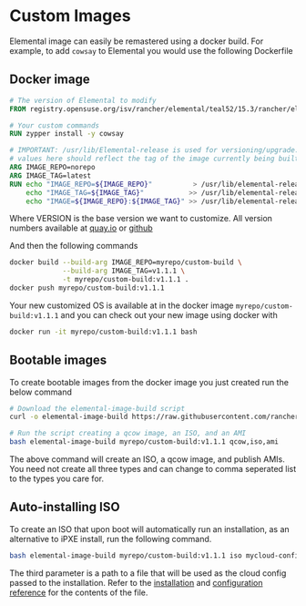# Custom Images

Elemental image can easily be remastered using a docker build.
For example, to add `cowsay` to Elemental you would use the
following Dockerfile

## Docker image

```Dockerfile
# The version of Elemental to modify
FROM registry.opensuse.org/isv/rancher/elemental/teal52/15.3/rancher/elemental-node-image/5.2

# Your custom commands
RUN zypper install -y cowsay

# IMPORTANT: /usr/lib/Elemental-release is used for versioning/upgrade. The
# values here should reflect the tag of the image currently being built
ARG IMAGE_REPO=norepo
ARG IMAGE_TAG=latest
RUN echo "IMAGE_REPO=${IMAGE_REPO}"          > /usr/lib/elemental-release && \
    echo "IMAGE_TAG=${IMAGE_TAG}"           >> /usr/lib/elemental-release && \
    echo "IMAGE=${IMAGE_REPO}:${IMAGE_TAG}" >> /usr/lib/elemental-release
```

Where VERSION is the base version we want to customize. All version numbers available at [quay.io](https://quay.io/repository/costoolkit/elemental?tab=tags) or [github](https://github.com/rancher/elemental/releases)

And then the following commands

```bash
docker build --build-arg IMAGE_REPO=myrepo/custom-build \
             --build-arg IMAGE_TAG=v1.1.1 \
             -t myrepo/custom-build:v1.1.1 .
docker push myrepo/custom-build:v1.1.1
```

Your new customized OS is available at in the docker image `myrepo/custom-build:v1.1.1` and you can
check out your new image using docker with

```bash
docker run -it myrepo/custom-build:v1.1.1 bash
```

## Bootable images

To create bootable images from the docker image you just created
run the below command

```bash
# Download the elemental-image-build script
curl -o elemental-image-build https://raw.githubusercontent.com/rancher/elemental/main/elemental-image-build

# Run the script creating a qcow image, an ISO, and an AMI
bash elemental-image-build myrepo/custom-build:v1.1.1 qcow,iso,ami
```

The above command will create an ISO, a qcow image, and publish AMIs. You need not create all
three types and can change to comma seperated list to the types you care for.

## Auto-installing ISO

To create an ISO that upon boot will automatically run an installation, as an alternative to iPXE install,
run the following command.

```bash
bash elemental-image-build myrepo/custom-build:v1.1.1 iso mycloud-config-file.txt
```

The third parameter is a path to a file that will be used as the cloud config passed to the installation.
Refer to the [installation](./installation.md) and [configuration reference](./configuration.md) for the
contents of the file.
